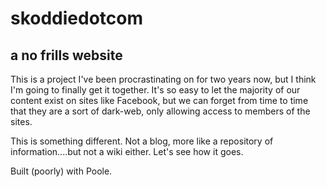 # skoddiedotcom #
## a no frills website ##

This is a project I've been procrastinating on for two years now, but I think I'm going to finally get it together. It's so easy to let the majority of our content exist on sites like Facebook, but we can forget from time to time that they are a sort of dark-web, only allowing access to members of the sites.

This is something different. Not a blog, more like a repository of information....but not a wiki either. Let's see how it goes.

Built (poorly) with Poole.
